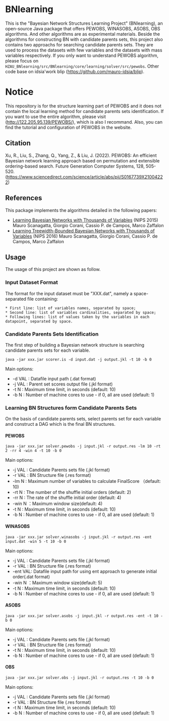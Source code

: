 # BNlearning 

This is the "Bayesian Network Structures Learning Project" (BNlearning), an open-source Java package that offers PEWOBS, WINASOBS, ASOBS, OBS algorithms.
And other algorithms are as experimental materials. Beside the algorithms for constructing BN with candidate parents sets, this project also contains two approachs for searching candidate parents sets. They are used to process the datasets with few variables and the datasets with mass variables respectively. If you only want to understand PEWOBS algorithm, please focus on `HZAU_BNlearning/src/BNlearning/core/learning/solver/src/pewobs`. Other code base on idsia'work blip (https://github.com/mauro-idsia/blip).

# Notice

This repository is for the structure learning part of PEWOBS and it does not contain the local learning method for candidate parents sets identification. If you want to use the entire algorithm, please visit (http://122.205.95.139/PEWOBS/), which is also I recommand. Also, you can find the tutorial and configuration of PEWOBS in the website.

## Citation

Xu, R., Liu, S., Zhang, Q., Yang, Z., & Liu, J. (2022). PEWOBS: An efficient Bayesian network learning approach based on permutation and extensible ordering-based search. Future Generation Computer Systems, 128, 505-520. (https://www.sciencedirect.com/science/article/abs/pii/S0167739X21004222)

## References

This package implements the algorithms detailed in the following papers: 
* [Learning Bayesian Networks with Thousands of Variables](https://papers.nips.cc/paper/5803-learning-bayesian-networks-with-thousands-of-variables) (NIPS 2015) Mauro Scanagatta, Giorgio Corani, Cassio P. de Campos, Marco Zaffalon
* [Learning Treewidth-Bounded Bayesian Networks with Thousands of Variables](https://papers.nips.cc/paper/6232-learning-treewidth-bounded-bayesian-networks-with-thousands-of-variables) (NIPS 2016) Mauro Scanagatta, Giorgio Corani, Cassio P. de Campos, Marco Zaffalon


## Usage

The usage of this project are shown as follow.

### Input Dataset Format

The format for the input dataset must be "XXX.dat", namely a space-separated file containing: 

    * First line: list of variables names, separated by space;
    * Second line: list of variables cardinalities, separated by space;
    * Following lines: list of values taken by the variables in each datapoint, separated by space.
   
### Candidate Parents Sets Identification 

The first step of building a Bayesian network structure is searching candidate parents sets for each variable.

```
java -jar xxx.jar scorer.is -d input.dat -j output.jkl -t 10 -b 0 
```

Main options: 
* -d VAL : Datafile input path (.dat format)
* -j VAL : Parent set scores output file (.jkl format)
* -t N   : Maximum time limit, in seconds (default: 10)
* -b N   : Number of machine cores to use - if 0, all are used  (default: 1)

### Learning BN Structures form Candidate Parents Sets

On the basis of candidate parents sets, select parents set for each variable and construct a DAG which is the final BN structures.

#### PEWOBS

```
java -jar xxx.jar solver.pewobs -j input.jkl -r output.res -lm 10 -rt 2 -rr 4 -win 4 -t 10 -b 0 
```

Main options: 
* -j VAL : Candidate Parents sets file (.jkl format)
* -r VAL : BN Structure file (.res format)
* -lm N  : Maximum number of variables to calculate FinalScore （default: 10)
* -rt N  : The number of the shuffle initial orders (default: 2)
* -rr N  : The rate of the shuffle initial order (default: 4)
* -win N ：Maximum window size(default: 4)
* -t N   : Maximum time limit, in seconds (default: 10)
* -b N   : Number of machine cores to use - if 0, all are used  (default: 1)

#### WINASOBS

```
java -jar xxx.jar solver.winasobs -j input.jkl -r output.res -ent input.dat -win 5 -t 10 -b 0 
```

Main options: 
* -j VAL : Candidate Parents sets file (.jkl format)
* -r VAL : BN Structure file (.res format)
* -ent VAL: Datafile input path for using ent approach to generate initial order(.dat format)
* -win N ：Maximum window size(default: 5)
* -t N   : Maximum time limit, in seconds (default: 10)
* -b N   : Number of machine cores to use - if 0, all are used  (default: 1)

#### ASOBS

```
java -jar xxx.jar solver.asobs -j input.jkl -r output.res -ent -t 10 -b 0 
```

Main options: 
* -j VAL : Candidate Parents sets file (.jkl format)
* -r VAL : BN Structure file (.res format)
* -t N   : Maximum time limit, in seconds (default: 10)
* -b N   : Number of machine cores to use - if 0, all are used  (default: 1)

#### OBS

```
java -jar xxx.jar solver.obs -j input.jkl -r output.res -t 10 -b 0 
```

Main options: 
* -j VAL : Candidate Parents sets file (.jkl format)
* -r VAL : BN Structure file (.res format)
* -t N   : Maximum time limit, in seconds (default: 10)
* -b N   : Number of machine cores to use - if 0, all are used  (default: 1)
